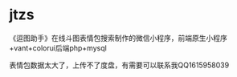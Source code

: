 # jtzs
《逗图助手》在线斗图表情包搜索制作的微信小程序，前端原生小程序+vant+colorui后端php+mysql

表情包数据太大了，上传不了度盘，有需要可以联系我QQ1615958039
